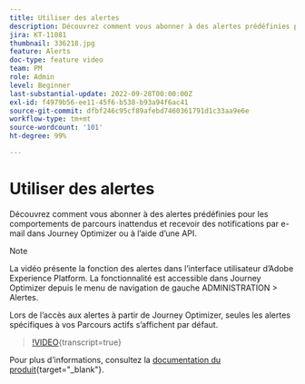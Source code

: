 ```yaml
---
title: Utiliser des alertes
description: Découvrez comment vous abonner à des alertes prédéfinies pour les comportements de parcours inattendus et recevoir des notifications par e-mail dans Journey Optimizer ou à l’aide d’une API.
jira: KT-11081
thumbnail: 336218.jpg
feature: Alerts
doc-type: feature video
team: PM
role: Admin
level: Beginner
last-substantial-update: 2022-09-28T00:00:00Z
exl-id: f4979b56-ee11-45f6-b538-b93a94f6ac41
source-git-commit: dfbf246c95cf89afebd7460361791d1c33aa9e6e
workflow-type: tm+mt
source-wordcount: '101'
ht-degree: 99%

---
```


# Utiliser des alertes

Découvrez comment vous abonner à des alertes prédéfinies pour les comportements de parcours inattendus et recevoir des notifications par e-mail dans Journey Optimizer ou à l’aide d’une API.

>[!NOTE]
>
>La vidéo présente la fonction des alertes dans l’interface utilisateur d’Adobe Experience Platform. La fonctionnalité est accessible dans Journey Optimizer depuis le menu de navigation de gauche ADMINISTRATION > Alertes.
>
>
>Lors de l’accès aux alertes à partir de Journey Optimizer, seules les alertes spécifiques à vos Parcours actifs s’affichent par défaut.

>[!VIDEO](https://video.tv.adobe.com/v/3423919?quality=12&learn=on&captions=fre_fr){transcript=true}

Pour plus d’informations, consultez la [documentation du produit](https://experienceleague.adobe.com/fr/docs/journey-optimizer/using/test/alerts){target="_blank"}.
